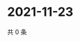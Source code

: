 # 2021-11-23

共 0 条

<!-- BEGIN WEIBO -->
<!-- 最后更新时间 Tue Nov 23 2021 21:16:11 GMT+0800 (China Standard Time) -->

<!-- END WEIBO -->
